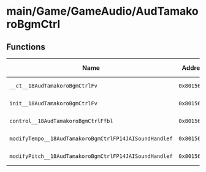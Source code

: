 # main/Game/GameAudio/AudTamakoroBgmCtrl

## Functions

| Name | Address | Match % |
|------|---------|---------|
| `__ct__18AudTamakoroBgmCtrlFv` | `0x801567FC` | :x: (0.0%) |
| `init__18AudTamakoroBgmCtrlFv` | `0x80156808` | :x: (0.0%) |
| `control__18AudTamakoroBgmCtrlFfbl` | `0x80156814` | :x: (0.0%) |
| `modifyTempo__18AudTamakoroBgmCtrlFP14JAISoundHandlef` | `0x801569A4` | :x: (0.0%) |
| `modifyPitch__18AudTamakoroBgmCtrlFP14JAISoundHandlef` | `0x80156A38` | :x: (0.0%) |